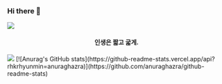 ### Hi there 👋
<img src="https://capsule-render.vercel.app/api?type=waving&color=#81DAF5&height=250&section=header" />
<h4 align="middle"> 인생은 짧고 굷게. </h4> 
<img src="https://capsule-render.vercel.app/api?type=waving&color=81DAF5&height=150&section=footer" />
[![Anurag's GitHub stats](https://github-readme-stats.vercel.app/api?rhkrhyunmin=anuraghazra)](https://github.com/anuraghazra/github-readme-stats)

